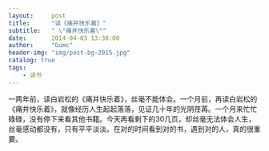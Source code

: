 ```yaml
---
layout:     post
title:      "读《痛并快乐着》"
subtitle:   " \"痛并快乐着­\""
date:       2014-04-03 13:38:00
author:     "Gumc"
header-img: "img/post-bg-2015.jpg"
catalog: true
tags:
    - 读书
---
```

一两年前，读白岩松的《痛并快乐着》，丝毫不能体会。一个月前，再读白岩松的《痛并快乐着》，就像经历人生起起落落，见证几十年的光阴荏苒。一个月来忙忙碌碌，没有停下来看其他书籍。今天再看剩下的30几页，却丝毫无法体会人生，丝毫感动都没有，只有平平淡淡。在对的时间看到对的书，遇到对的人，真的很重要。
